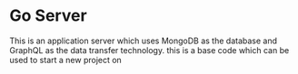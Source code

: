 # Go Server

This is an application server which uses MongoDB as the database and GraphQL as the data transfer technology. this is a base code which can be used to start a new project on